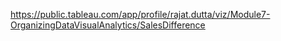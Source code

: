 https://public.tableau.com/app/profile/rajat.dutta/viz/Module7-OrganizingDataVisualAnalytics/SalesDifference
